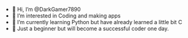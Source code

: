 - 👋 Hi, I’m @DarkGamer7890
- 👀 I’m interested in Coding and making apps
- 🌱 I’m currently learning Python but have already learned a little bit C
- 🤗 Just a beginner but will become a successful coder one day.

<!---
DarkGamer7890/DarkGamer7890 is a ✨ special ✨ repository because its `README.md` (this file) appears on your GitHub profile.
You can click the Preview link to take a look at your changes.
--->
